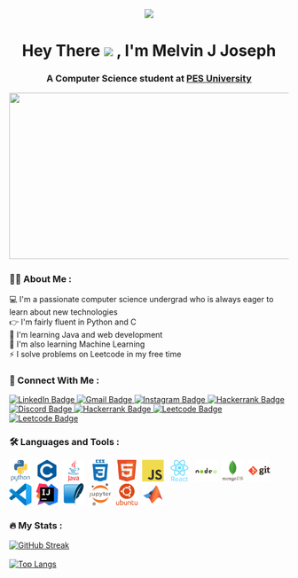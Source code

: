 <div id="header" align="center">
  <img src="https://media.giphy.com/media/KJmbSTSyIzetubNgJ5/giphy.gif" height="300px">
</div>
<h1 align="center">
  Hey There
  <img src="https://media.giphy.com/media/hvRJCLFzcasrR4ia7z/giphy.gif" width="30px"/>
   , I'm Melvin J Joseph
</h1>                                                                                 
<h3 align="center">
  A Computer Science student at <a href="https://pes.edu">PES University</a>
</h3>
<!-- <img src="https://komarev.com/ghpvc/?username=melvinjjoseph&style=flat-square&color=blue" alt=""/> -->
<div align="center">
  <img src="https://media.giphy.com/media/dWesBcTLavkZuG35MI/giphy.gif" width="600" height="300"/>
</div>

### 👨‍💻 About Me :
💻 I'm a passionate computer science undergrad who is always eager to learn about new technologies<br>
👉 I'm fairly fluent in Python and C<br>
🌱 I'm learning Java and web development<br>
🧠 I'm also learning Machine Learning<br>
⚡ I solve problems on Leetcode in my free time


### 🤝 Connect With Me :
<div id="badges">
  <a href="https://www.linkedin.com/in/melvin-j-joseph">
    <img src="https://img.shields.io/badge/LinkedIn-blue?style=for-the-badge&logo=linkedin&logoColor=white" alt="LinkedIn Badge"/>
  </a>
  <a href="mailto:melvinjjoseph2002@gmail.com">
    <img src="https://img.shields.io/badge/Gmail-D14836?style=for-the-badge&logo=gmail&logoColor=white" alt="Gmail Badge"/>
  </a>
  <a href="https://www.instagram.com/melvin_2416/">
    <img src="https://img.shields.io/badge/Instagram-E4405F?style=for-the-badge&logo=instagram&logoColor=white" alt="Instagram Badge"/>
  </a>
  <a href="https://www.quora.com/profile/Melvin-Joseph-28">
    <img src="https://img.shields.io/badge/Quora-%23B92B27.svg?&style=for-the-badge&logo=Quora&logoColor=white" alt="Hackerrank Badge"/>
  </a>
  <a href="https://www.discordapp.com/users/[306319967513739267]">
    <img src="https://img.shields.io/badge/Discord-7289DA?style=for-the-badge&logo=discord&logoColor=white" alt="Discord Badge"/>
  </a>
  <a href="https://www.hackerrank.com/melvinjjoseph201">
    <img src="https://img.shields.io/badge/-Hackerrank-2EC866?style=for-the-badge&logo=HackerRank&logoColor=white" alt="Hackerrank Badge"/>
  </a>
  <a href="https://leetcode.com/Melvinjj/">
    <img src="https://img.shields.io/badge/-LeetCode-FFA116?style=for-the-badge&logo=LeetCode&logoColor=black" alt="Leetcode Badge"/>
  </a>
  <a href="https://auth.geeksforgeeks.org/user/melvinjjof1at/">
    <img src="https://img.shields.io/badge/GeeksforGeeks-298D46?style=for-the-badge&logo=geeksforgeeks&logoColor=white" alt="Leetcode Badge"/>
  </a>
  
</div>


### :hammer_and_wrench: Languages and Tools :
<div>
  <img src="https://github.com/devicons/devicon/blob/master/icons/python/python-original-wordmark.svg" title="Python" alt="Python" width="40" height="40"/>&nbsp;
  <img src="https://github.com/devicons/devicon/blob/master/icons/c/c-plain.svg" title="C" alt="C" width="40" height="40"/>&nbsp;
  <img src="https://github.com/devicons/devicon/blob/master/icons/java/java-original-wordmark.svg" title="Java" alt="Java" width="40" height="40"/>&nbsp;
  <img src="https://github.com/devicons/devicon/blob/master/icons/css3/css3-plain-wordmark.svg"  title="CSS3" alt="CSS" width="40" height="40"/>&nbsp;
  <img src="https://github.com/devicons/devicon/blob/master/icons/html5/html5-original.svg" title="HTML5" alt="HTML" width="40" height="40"/>&nbsp;
  <img src="https://github.com/devicons/devicon/blob/master/icons/javascript/javascript-original.svg" title="JavaScript" alt="JavaScript" width="40" height="40"/>&nbsp;
  <img src="https://github.com/devicons/devicon/blob/master/icons/react/react-original-wordmark.svg" title="React" alt="React" width="40" height="40"/>&nbsp;
  <img src="https://github.com/devicons/devicon/blob/master/icons/nodejs/nodejs-original-wordmark.svg" title="NodeJS" alt="NodeJS" width="40" height="40"/>&nbsp;
  <img src="https://github.com/devicons/devicon/blob/master/icons/mongodb/mongodb-original-wordmark.svg" title="MongoDB" alt="MongoDB" width="40" height="40"/>&nbsp;
  <img src="https://github.com/devicons/devicon/blob/master/icons/git/git-original-wordmark.svg" title="Git" **alt="Git" width="40" height="40"/>
  <img src="https://github.com/devicons/devicon/blob/master/icons/vscode/vscode-original.svg" title="VSCode" alt="VSCode" width="40" height="40"/>&nbsp;
  <img src="https://github.com/devicons/devicon/blob/master/icons/intellij/intellij-original.svg" title="IntelliJ"  alt="IntelliJ" width="40" height="40"/>&nbsp;
  <img src="https://github.com/devicons/devicon/blob/master/icons/sqlite/sqlite-original.svg" title="SQLite"  alt="SQLite" width="40" height="40"/>&nbsp;
  <img src="https://github.com/devicons/devicon/blob/master/icons/jupyter/jupyter-original-wordmark.svg" title="Jupyter" alt="Jupyter" width="40" height="40"/>&nbsp;
  <img src="https://github.com/devicons/devicon/blob/master/icons/ubuntu/ubuntu-plain-wordmark.svg" title="Ubuntu" alt="Ubuntu" width="40" height="40"/>&nbsp;
  <img src="https://github.com/devicons/devicon/blob/master/icons/matlab/matlab-original.svg" title="VSCode" alt="VSCode" width="40" height="40"/>&nbsp;
</div>
  
### :fire: My Stats :
[![GitHub Streak](http://github-readme-streak-stats.herokuapp.com?user=melvinjjoseph&theme=dark&background=000000)](https://git.io/streak-stats)<br><br>
[![Top Langs](https://github-readme-stats.vercel.app/api/top-langs/?username=melvinjjoseph&layout=compact&theme=vision-friendly-dark)](https://github.com/anuraghazra/github-readme-stats)



<!-- - 👋 Hi, I’m @melvinjjoseph
- 👀 I’m interested in web development, ML projects
- 🌱 I’m currently learning MERN stack
- 💞️ I’m looking to collaborate on web dev projects
- 📫 How to reach me mail@ melvinjjoseph2002@gmail.com -->

<!---
melvinjjoseph/melvinjjoseph is a ✨ special ✨ repository because its `README.md` (this file) appears on your GitHub profile.
You can click the Preview link to take a look at your changes.
--->
